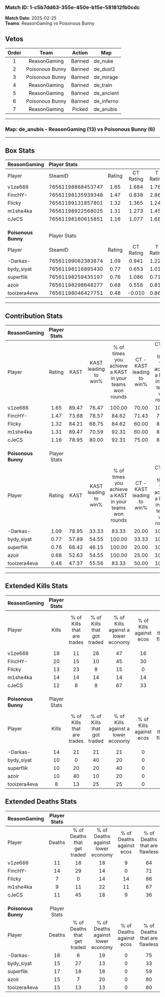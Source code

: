 ### Match ID: 1-c5b7dd63-355e-450e-b15e-581812fb0cdc  
**Match Date**: 2025-02-25  
**Teams**: ReasonGaming vs Poisonous Bunny  

## Vetos  

| Order | Team | Action | Map |
| :---: | :--: | :----: | --- |
| 1 | ReasonGaming | Banned | de_nuke |
| 2 | Poisonous Bunny | Banned | de_dust2 |
| 3 | Poisonous Bunny | Banned | de_mirage |
| 4 | ReasonGaming | Banned | de_train |
| 5 | ReasonGaming | Banned | de_ancient |
| 6 | Poisonous Bunny | Banned | de_inferno |
| 7 | ReasonGaming | Picked | de_anubis |

---  

### **Map**: de_anubis - ReasonGaming (13) vs Poisonous Bunny (6)  
---  

## Box Stats  

| **ReasonGaming**    | Player Stats      |        |           |          |       |       |       |         |        |      |     |
| :- | :- | :-: | :-: | :-: | :-: | :-: | :-: | :-: | :-: | :-: | :-: |
| Player              | SteamID           | Rating | CT Rating | T Rating | KAST  |  ADR  | Kills | Assists | Deaths | K/D  | HS% |
| v1ze666             | 76561198868453747 |  1.65  |   1.684   |  1.766   | 89.47 | 109.3 |  19   |    5    |   11   | 1.73 | 73  |
| FincHY-             | 76561198135939348 |  1.47  |   0.838   |  2.863   | 73.68 | 104.3 |  20   |    4    |   14   | 1.43 | 50  |
| Flicky              | 76561199131857801 |  1.32  |   1.365   |  1.240   | 84.21 | 70.8  |  13   |    4    |   7    | 1.86 | 53  |
| m1she4ka            | 76561198922568025 |  1.31  |   1.273   |  1.455   | 89.47 | 62.6  |  14   |    2    |   9    | 1.56 | 42  |
| cJeCS               | 76561198160615851 |  1.16  |   1.077   |  1.681   | 78.95 | 80.6  |  12   |    5    |   11   | 1.09 | 41  |
|                     |                   |        |           |          |       |       |       |         |        |      |     |
|                     |                   |        |           |          |       |       |       |         |        |      |     |
|                     |                   |        |           |          |       |       |       |         |        |      |     |
| **Poisonous Bunny** | Player Stats      |        |           |          |       |       |       |         |        |      |     |
| Player              | SteamID           | Rating | CT Rating | T Rating | KAST  |  ADR  | Kills | Assists | Deaths | K/D  | HS% |
| -Darkas-            | 76561199062383874 |  1.09  |   0.941   |  1.225   | 78.95 | 78.3  |  14   |    3    |   16   | 0.88 | 57  |
| bydy_siyat          | 76561198116895430 |  0.77  |   0.653   |  1.019   | 57.89 | 72.7  |  10   |    4    |   15   | 0.67 | 50  |
| superflik           | 76561198259435197 |  0.76  |   1.086   |  0.710   | 68.42 | 62.1  |  10   |    5    |   17   | 0.59 | 60  |
| azoir               | 76561198298648277 |  0.68  |   0.558   |  0.817   | 52.63 | 59.5  |  10   |    2    |   15   | 0.67 | 60  |
| tooizera4eva        | 76561198046427751 |  0.48  |  -0.010   |  0.860   | 47.37 | 38.8  |   8   |    1    |   15   | 0.53 | 75  |
---  

## Contribution Stats  

| **ReasonGaming**    | Player Stats |       |                      |                                                        |                           |                                                             |                          |                                                            |
| :- | :-: | :-: | :-: | :-: | :-: | :-: | :-: | :-: |
| Player              |    Rating    | KAST  | KAST leading to win% | % of times you achieve a KAST in your teams won rounds | CT - KAST leading to win% | CT - % of times you achieve a KAST in your teams won rounds | T - KAST leading to win% | T - % of times you achieve a KAST in your teams won rounds |
| v1ze666             |     1.65     | 89.47 |        76.47         |                         100.00                         |           70.00           |                           100.00                            |          85.71           |                           100.00                           |
| FincHY-             |     1.47     | 73.68 |        78.57         |                         84.62                          |           71.43           |                            71.43                            |          85.71           |                           100.00                           |
| Flicky              |     1.32     | 84.21 |        68.75         |                         84.62                          |           60.00           |                            85.71                            |          83.33           |                           83.33                            |
| m1she4ka            |     1.31     | 89.47 |        70.59         |                         92.31                          |           60.00           |                            85.71                            |          85.71           |                           100.00                           |
| cJeCS               |     1.16     | 78.95 |        80.00         |                         92.31                          |           75.00           |                            85.71                            |          85.71           |                           100.00                           |
|                     |              |       |                      |                                                        |                           |                                                             |                          |                                                            |
|                     |              |       |                      |                                                        |                           |                                                             |                          |                                                            |
|                     |              |       |                      |                                                        |                           |                                                             |                          |                                                            |
| **Poisonous Bunny** | Player Stats |       |                      |                                                        |                           |                                                             |                          |                                                            |
| Player              |    Rating    | KAST  | KAST leading to win% | % of times you achieve a KAST in your teams won rounds | CT - KAST leading to win% | CT - % of times you achieve a KAST in your teams won rounds | T - KAST leading to win% | T - % of times you achieve a KAST in your teams won rounds |
| -Darkas-            |     1.09     | 78.95 |        33.33         |                         83.33                          |           20.00           |                           100.00                            |          40.00           |                           80.00                            |
| bydy_siyat          |     0.77     | 57.89 |        54.55         |                         100.00                         |           33.33           |                           100.00                            |          62.50           |                           100.00                           |
| superflik           |     0.76     | 68.42 |        46.15         |                         100.00                         |           20.00           |                           100.00                            |          62.50           |                           100.00                           |
| azoir               |     0.68     | 52.63 |        54.55         |                         100.00                         |           25.00           |                           100.00                            |          71.43           |                           100.00                           |
| tooizera4eva        |     0.48     | 47.37 |        55.56         |                         83.33                          |           50.00           |                           100.00                            |          57.14           |                           80.00                            |
---  

## Extended Kills Stats  

| **ReasonGaming**    | Player Stats |                            |                            |                                    |                         |                              |                                 |                                       |                    |           |
| :- | :-: | :-: | :-: | :-: | :-: | :-: | :-: | :-: | :-: | :-: |
| Player              |    Kills     | % of Kills that are trades | % of Kills that got traded | % of Kills against a lower economy | % of Kills against ecos | % of Kills that are flawless | % of Kills that are close duels | % of Kills that are assisted by flash | Pistol Round Kills | AWP Kills |
| v1ze666             |      19      |             11             |             26             |                 47                 |           16            |              53              |               11                |                   5                   |         0          |     2     |
| FincHY-             |      20      |             15             |             10             |                 45                 |           30            |              55              |                5                |                   5                   |         0          |     1     |
| Flicky              |      13      |             23             |             8              |                 15                 |            0            |              85              |                0                |                   0                   |         5          |     4     |
| m1she4ka            |      14      |             14             |             14             |                 14                 |           14            |              57              |                0                |                   0                   |         0          |     1     |
| cJeCS               |      12      |             8              |             8              |                 67                 |           33            |              83              |                0                |                   8                   |         0          |     0     |
|                     |              |                            |                            |                                    |                         |                              |                                 |                                       |                    |           |
|                     |              |                            |                            |                                    |                         |                              |                                 |                                       |                    |           |
|                     |              |                            |                            |                                    |                         |                              |                                 |                                       |                    |           |
| **Poisonous Bunny** | Player Stats |                            |                            |                                    |                         |                              |                                 |                                       |                    |           |
| Player              |    Kills     | % of Kills that are trades | % of Kills that got traded | % of Kills against a lower economy | % of Kills against ecos | % of Kills that are flawless | % of Kills that are close duels | % of Kills that are assisted by flash | Pistol Round Kills | AWP Kills |
| -Darkas-            |      14      |             21             |             21             |                 21                 |            0            |              64              |                7                |                   0                   |         0          |     2     |
| bydy_siyat          |      10      |             0              |             40             |                 20                 |            0            |              80              |                0                |                   0                   |         0          |     2     |
| superflik           |      10      |             20             |             20             |                 40                 |            0            |              50              |               20                |                   0                   |         0          |     1     |
| azoir               |      10      |             40             |             10             |                 20                 |            0            |              50              |                0                |                   0                   |         4          |     0     |
| tooizera4eva        |      8       |             13             |             25             |                 25                 |            0            |              75              |                0                |                   0                   |         0          |     1     |
## Extended Deaths Stats  

| **ReasonGaming**    | Player Stats |                             |                                   |                          |                               |                            |                           |               |
| :- | :-: | :-: | :-: | :-: | :-: | :-: | :-: | :-: |
| Player              |    Deaths    | % of Deaths that get traded | % of Deaths against lower economy | % of Deaths against ecos | % of Deaths that are flawless | % of Deaths that are close | % of Deaths while blinded | Deaths to AWP |
| v1ze666             |      11      |             18              |                18                 |            9             |              64               |             9              |             0             |       0       |
| FincHY-             |      14      |             29              |                14                 |            0             |              71               |             7              |             0             |       1       |
| Flicky              |      7       |              0              |                14                 |            14            |              86               |             0              |             0             |       0       |
| m1she4ka            |      9       |             11              |                22                 |            11            |              67               |             0              |             0             |       2       |
| cJeCS               |      11      |             45              |                18                 |            9             |              36               |             9              |             0             |       1       |
|                     |              |                             |                                   |                          |                               |                            |                           |               |
|                     |              |                             |                                   |                          |                               |                            |                           |               |
|                     |              |                             |                                   |                          |                               |                            |                           |               |
| **Poisonous Bunny** | Player Stats |                             |                                   |                          |                               |                            |                           |               |
| Player              |    Deaths    | % of Deaths that get traded | % of Deaths against lower economy | % of Deaths against ecos | % of Deaths that are flawless | % of Deaths that are close | % of Deaths while blinded | Deaths to AWP |
| -Darkas-            |      16      |              6              |                19                 |            0             |              75               |             0              |             0             |       1       |
| bydy_siyat          |      15      |             27              |                13                 |            0             |              33               |             7              |             0             |       1       |
| superflik           |      17      |             18              |                18                 |            0             |              59               |             6              |             6             |       0       |
| azoir               |      15      |              7              |                20                 |            0             |              80               |             7              |             7             |       0       |
| tooizera4eva        |      15      |             13              |                13                 |            0             |              80               |             0              |             7             |       3       |
